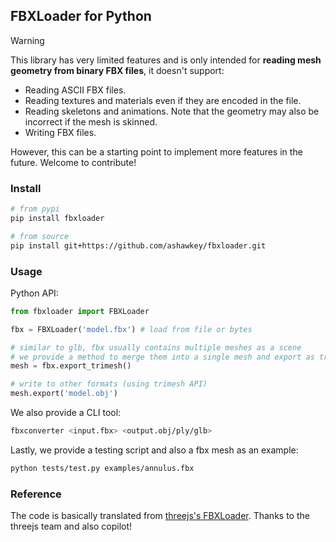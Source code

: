 ## FBXLoader for Python

> [!WARNING]
> This library has very limited features and is only intended for **reading mesh geometry from binary FBX files**, it doesn't support:
> * Reading ASCII FBX files.
> * Reading textures and materials even if they are encoded in the file.
> * Reading skeletons and animations. Note that the geometry may also be incorrect if the mesh is skinned.
> * Writing FBX files.

However, this can be a starting point to implement more features in the future. Welcome to contribute!


### Install

```bash
# from pypi
pip install fbxloader

# from source
pip install git+https://github.com/ashawkey/fbxloader.git
```

### Usage

Python API:
```python
from fbxloader import FBXLoader

fbx = FBXLoader('model.fbx') # load from file or bytes

# similar to glb, fbx usually contains multiple meshes as a scene
# we provide a method to merge them into a single mesh and export as trimesh.Trimesh
mesh = fbx.export_trimesh()

# write to other formats (using trimesh API)
mesh.export('model.obj')
```

We also provide a CLI tool:
```bash
fbxconverter <input.fbx> <output.obj/ply/glb>
```

Lastly, we provide a testing script and also a fbx mesh as an example:
```bash
python tests/test.py examples/annulus.fbx
```

### Reference
The code is basically translated from [threejs's FBXLoader](https://github.com/mrdoob/three.js/blob/b1046960d9adb597ba0ead7ff4a31f16d0a49a79/examples/jsm/loaders/FBXLoader.js). 
Thanks to the threejs team and also copilot!
